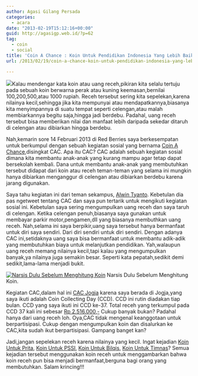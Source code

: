 ```yaml
---
author: Agasi Gilang Persada
categories:
  - acara
date: "2013-02-19T15:12:16+00:00"
guid: http://agasigp.web.id/?p=62
tag:
  - coin
  - social
title: 'Coin A Chance : Koin Untuk Pendidikan Indonesia Yang Lebih Baik'
url: /2013/02/19/coin-a-chance-koin-untuk-pendidikan-indonesia-yang-lebih-baik/

---
```

![](/wp-content/uploads/2013/02/dsc_0159.jpg?w=300)Kalau mendengar kata koin atau uang receh,pikiran kita selalu tertuju pada sebuah koin berwarna perak atau kuning keemasan,bernilai 100,200,500,atau 1000 rupiah. Receh tersebut sering kita sepelekan,karena nilainya kecil,sehingga jika kita mempunyai atau mendapatkannya,biasanya kita menyimpannya di suatu tempat seperti celengan,atau malah membiarkannya begitu saja,hingga jadi berdebu. Padahal, uang receh tersebut bisa memberikan nilai dan manfaat lebih daripada sekedar ditaruh di celengan atau dibiarkan hingga berdebu.

Nah,kemarin sore 14 Februari 2013 di Red Berries saya berkesempatan untuk berkumpul dengan sebuah kegiatan sosial yang bernama [Coin A Chance](http://coinachance.com/ "Coin A Chance"),disingkat CAC. Apa itu CAC? CAC adalah sebuah kegiatan sosial dimana kita membantu anak-anak yang kurang mampu agar tetap dapat bersekolah kembali. Dana untuk membantu anak-anak yang membutuhkan tersebut didapat dari koin atau receh teman-teman yang selama ini mungkin hanya dibiarkan menganggur di celengan atau dibiarkan berdebu karena jarang digunakan.

Saya tahu kegiatan ini dari teman sekampus, [Alwin Tyanto](http://twitter.com/halo_tyan "Tyan"). Kebetulan dia pas ngetweet tentang CAC dan saya pun tertarik untuk mengikuti kegiatan sosial ini. Kebetulan saya sering mengumpulkan uang receh dan saya taruh di celengan. Ketika celengan penuh,biasanya saya gunakan untuk membayar parkir motor,pengamen,dll yang biasanya membuthkan uang receh. Nah,selama ini saya berpikir,uang saya tersebut hanya bermanfaat untuk diri saya sendiri. Dari diri sendiri untuk diri sendiri. Dengan adanya CAC ini,setidaknya uang saya bisa bermanfaat untuk membantu adik-adik yang membutuhkan biaya untuk melanjutkan pendidikan. Yah,walaupun uang receh memang nilainya kecil,tapi kalau yang mengumpulkan banyak,ya nilainya juga semakin besar. Seperti kata pepatah,sedikit demi sedikit,lama-lama menjadi bukit.

[![Narsis Dulu Sebelum Menghitung Koin](/wp-content/uploads/2013/02/2013-02-14-351.jpg?w=450)](/wp-content/uploads/2013/02/2013-02-14-351.jpg) Narsis Dulu Sebelum Menghitung Koin.

Kegiatan CAC,dalam hal ini [CAC Jogja](http://coinforall.com/ "CAC Jogja") karena saya berada di Jogja,yang saya ikuti adalah Coin Collecting Day (CCD). CCD ini rutin diadakan tiap bulan. CCD yang saya ikuti ini CCD ke-37. Total receh yang terkumpul pada CCD 37 kali ini sebesar [Rp 2.516.000,-](https://twitter.com/CACjogja/status/302009110193393664 "Total Dana CCD 37") Cukup banyak bukan? Padahal hanya dari uang receh loh. Oya,CAC tidak mengenal keanggotaan untuk berpartisipasi. Cukup dengan mengumpulkan koin dan disalurkan ke CAC,kita sudah ikut berpartisipasi. Gampang banget kan?

Jadi,jangan sepelekan receh karena nilainya yang kecil. Ingat kejadian [Koin Untuk Prita](https://www.google.co.id/search?q=prita&oq=prita&sourceid=chrome&ie=UTF-8#hl=id&tbo=d&sclient=psy-ab&q=koin+untuk+prita&oq=koin+untuk+&gs_l=serp.1.1.0l4.63685.66355.4.71734.11.11.0.0.0.2.4555.18610.6-1j1j0j4.6.0...0.0...1c.1.3.psy-ab.fIFNlsg1Mjk&pbx=1&bav=on.2,or.r_gc.r_pw.r_qf.&bvm=bv.42553238,d.bmk&fp=529b82f3142c01ce&biw=1366&bih=655 "Koin Untuk Prita"), [Koin Untuk PSSI](https://www.google.co.id/search?q=prita&oq=prita&sourceid=chrome&ie=UTF-8#hl=id&tbo=d&sclient=psy-ab&q=koin+untuk+pssi&oq=koin+untuk+pssi&gs_l=serp.3...36644.38842.5.39513.7.7.0.0.0.3.1095.2671.6-2j1.3.0...0.0...1c.1.3.psy-ab.ucFUkEBsIes&pbx=1&bav=on.2,or.r_gc.r_pw.r_qf.&bvm=bv.42553238,d.bmk&fp=529b82f3142c01ce&biw=1366&bih=655 "Koin Untuk PSSI"), [Koin Untuk Bilqis](https://www.google.co.id/search?q=prita&oq=prita&sourceid=chrome&ie=UTF-8#hl=id&tbo=d&sclient=psy-ab&q=koin+untuk+bilqis&oq=koin+untuk+&gs_l=serp.1.3.0l4.30519.30877.6.33087.4.3.0.1.1.3.1314.2917.6-2j1.3.0...0.0...1c.1.3.psy-ab.NgT2U1uIDk8&pbx=1&bav=on.2,or.r_gc.r_pw.r_qf.&bvm=bv.42553238,d.bmk&fp=529b82f3142c01ce&biw=1366&bih=655 "Koin Untuk Bilqis"), [Koin Untuk Timnas](https://www.google.co.id/search?q=prita&oq=prita&sourceid=chrome&ie=UTF-8#hl=id&tbo=d&sclient=psy-ab&q=koin+untuk+timnas&oq=koin+untuk+timnas&gs_l=serp.3...42249.44306.0.45577.12.12.0.0.0.5.620.3562.3-1j2j4.7.0...0.0...1c.1.3.psy-ab.9bPwhgIF-xA&pbx=1&bav=on.2,or.r_gc.r_pw.r_qf.&fp=529b82f3142c01ce&biw=1366&bih=655 "Koin Untuk Timnas")? Semua kejadian tersebut menggunakan koin receh untuk menggambarkan bahwa koin receh pun bisa menjadi bermanfaat,berguna bagi orang yang membutuhkan. Salam krincing!!!
